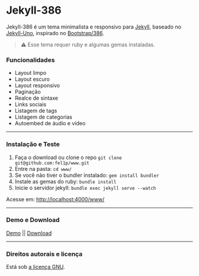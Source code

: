 # Jekyll-386

Jekyll-386 é um tema minimalista e responsivo para [Jekyll](https://github.com/jekyll/jekyll), baseado no [Jekyll-Uno](https://github.com/joshgerdes/jekyll-uno), inspirado no [Bootstrap/386](https://github.com/kristopolous/BOOTSTRA.386).

> :warning:
  Esse tema requer ruby e algumas gemas instaladas.

### Funcionalidades

* Layout limpo
* Layout escuro
* Layout responsivo
* Paginação
* Realce de sintaxe
* Links sociais
* Listagem de tags
* Listagem de categorias
* Autoembed de áudio e vídeo

---

### Instalação e Teste

1. Faça o download ou clone o repo `git clone git@github.com:fel1p/www.git`
2. Entre na pasta: `cd www/`
3. Se você não tiver o bundler instalado: `gem install bundler`
3. Instale as gemas do ruby: `bundle install`
4. Inicie o servidor jekyll: `bundle exec jekyll serve --watch`

Acesse em: [http://localhost:4000/www/](http://localhost:4000/www/)

---

### Demo e Download

[Demo](https://felip.com.br/) ||
[Download](https://github.com/fel1p/www/archive/master.zip)

---

### Direitos autorais e licença

Está sob [a licença GNU](/LICENSE).
